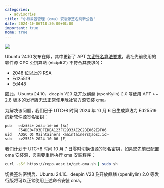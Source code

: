 ```yaml
---
categories:
  - advisories
title: "小熊猫包管理 (oma) 安装源签名刷新公告"
date: 2024-10-06T18:30:00+08:00
important: true
home: true
---
```


![](/assets/news/oma-comic-slim.png)


Ubuntu 24.10 发布在即，其中更新了 APT [加密签名算法要求](https://discourse.ubuntu.com/t/new-requirements-for-apt-repository-signing-in-24-04/42854)，我社先前使用的软件源 GPG 公钥算法 (nistp521) 不符合其要求的：

- 2048 位以上的 RSA
- Ed25519
- Ed448

因此，Ubuntu 24.10、deepin V23 及开放麒麟 (openKylin) 2.0 等使用 APT >= 2.8 版本的发行版无法正常使用我社官方源安装 oma。

为解决该问题，我们已于 UTC+8 时间 2024 年 10 月 6 日生成算法为 Ed25519 的新软件源签名密钥：

```
pub   ed25519 2024-10-06 [SC]
      F54DE04F93DFEDBA123FC2933AE2C2BE062E9F06
uid   AOSC OS Maintainers <maintainers@aosc.io>
sub   cv25519 2024-10-06 [E]
```

我们计划于 UTC+8 时间 10 月 7 日零时切换该源的签名密钥，如果您先前已配置 oma 安装源，您需要重新执行 oma 安装程序：

```bash
curl -sSf https://repo.aosc.io/get-oma.sh | sudo sh
```

切换签名密钥后，Ubuntu 24.10、deepin V23 及开放麒麟 (openKylin) 2.0 等发行版将可以正常使用上述命令安装 oma。